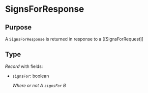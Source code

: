 # SignsForResponse

## Purpose

<!-- --8<-- [start:purpose] -->
A `SignsForResponse` is returned in response to a [[SignsForRequest]]
<!-- --8<-- [end:purpose] -->

## Type

<!-- --8<-- [start:type] -->
<div class="type" markdown>

*Record* with fields:

- `signsFor`: boolean

  *Where or not A `signsFor` B*
</div>
<!-- --8<-- [end:type] -->